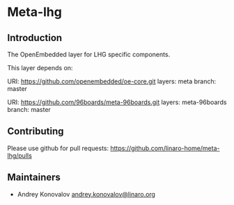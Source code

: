 Meta-lhg
================================

Introduction
--------------------------------

The OpenEmbedded layer for LHG specific components.

This layer depends on:

  URI: https://github.com/openembedded/oe-core.git
  layers: meta
  branch: master

  URI: https://github.com/96boards/meta-96boards.git
  layers: meta-96boards
  branch: master


Contributing
--------------------------------

Please use github for pull requests: https://github.com/linaro-home/meta-lhg/pulls

Maintainers
--------------------------------

* Andrey Konovalov <andrey.konovalov@linaro.org>
